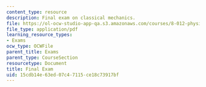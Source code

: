 ```yaml
---
content_type: resource
description: Final exam on classical mechanics.
file: https://ol-ocw-studio-app-qa.s3.amazonaws.com/courses/8-012-physics-i-classical-mechanics-fall-2008/15cdb14e63ed07c47115ce18c73917bf_final.pdf
file_type: application/pdf
learning_resource_types:
- Exams
ocw_type: OCWFile
parent_title: Exams
parent_type: CourseSection
resourcetype: Document
title: Final Exam
uid: 15cdb14e-63ed-07c4-7115-ce18c73917bf
---
```


